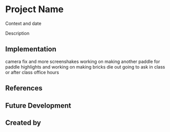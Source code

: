 # Project Name

Context and date

Description


## Implementation

camera fix and more screenshakes working on making another paddle for paddle highlights and working on making bricks die out going to ask in class or after class office hours


## References


## Future Development


## Created by

